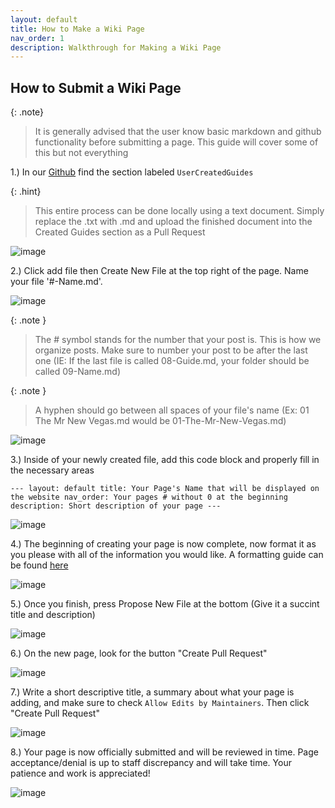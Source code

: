 ```yaml
---
layout: default
title: How to Make a Wiki Page
nav_order: 1
description: Walkthrough for Making a Wiki Page
---
```


## **How to Submit a Wiki Page**

{: .note}
> It is generally advised that the user know basic markdown and github functionality before submitting a page. This guide will cover some of this but not everything

1.) In our [Github](https://github.com/TheMrNewVegas/TheMrNewVegas.github.io) find the section labeled `UserCreatedGuides`

{: .hint}
> This entire process can be done locally using a text document. Simply replace the .txt with .md and upload the finished document into the Created Guides section as a Pull Request

![image](https://user-images.githubusercontent.com/112358568/210454777-aebf25ff-5e7d-41fa-97f4-0c7326289721.png)


2.) Click add file then Create New File at the top right of the page. Name your file '#-Name.md'.

![image](https://user-images.githubusercontent.com/112358568/210454864-cebb45c1-e792-4384-8951-ff932a1ac52b.png)

{: .note }
> The # symbol stands for the number that your post is. This is how we organize posts. Make sure to number your post to be after the last one (IE: If the last file is called 08-Guide.md, your folder should be called 09-Name.md)

{: .note }
> A hyphen should go between all spaces of your file's name (Ex: 01 The Mr New Vegas.md would be 01-The-Mr-New-Vegas.md)

![image](https://user-images.githubusercontent.com/112358568/210454912-b11b08b9-9ce6-402d-a006-52fa9c7387e2.png)

3.) Inside of your newly created file, add this code block and properly fill in the necessary areas

`---
layout: default
title: Your Page's Name that will be displayed on the website
nav_order: Your pages # without 0 at the beginning 
description: Short description of your page
---`

![image](https://user-images.githubusercontent.com/112358568/210454983-715cc01a-4ae1-4abf-a295-784efe2ba86c.png)

4.) The beginning of creating your page is now complete, now format it as you please with all of the information you would like. A formatting guide can be found [here](https://docs.github.com/en/get-started/writing-on-github/getting-started-with-writing-and-formatting-on-github/basic-writing-and-formatting-syntax)

![image](https://user-images.githubusercontent.com/112358568/210455103-4846abe8-d0fc-498b-ae66-2b74f7b910d8.png)

5.) Once you finish, press Propose New File at the bottom (Give it a succint title and description)

![image](https://user-images.githubusercontent.com/112358568/210454551-0453f266-632c-4f22-99fe-2e8d9417ef3a.png)

6.) On the new page, look for the button "Create Pull Request"

![image](https://user-images.githubusercontent.com/112358568/210454559-382f82b0-4529-435c-8337-83f8bfd407b8.png)

7.) Write a short descriptive title, a summary about what your page is adding, and make sure to check `Allow Edits by Maintainers`. Then click "Create Pull Request"

![image](https://user-images.githubusercontent.com/112358568/210454592-79377982-6d5b-460b-8711-54d35a910786.png)

8.) Your page is now officially submitted and will be reviewed in time. Page acceptance/denial is up to staff discrepancy and will take time. Your patience and work is appreciated!

![image](https://user-images.githubusercontent.com/112358568/210454635-655fadbb-a006-40e5-8cf2-d925fb8d42fe.png)
